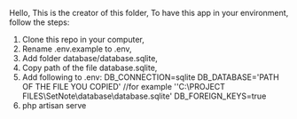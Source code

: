 Hello,
This is the creator of this folder,
To have this app in your environment, follow the steps:
1. Clone this repo in your computer,
2. Rename .env.example to .env,
3. Add folder database/database.sqlite,
4. Copy path of the file database.sqlite,
5. Add following to .env:
            DB_CONNECTION=sqlite
            DB_DATABASE='PATH OF THE FILE YOU COPIED' //for example ''C:\PROJECT FILES\SetNote\database\database.sqlite'
            DB_FOREIGN_KEYS=true
6. php artisan serve